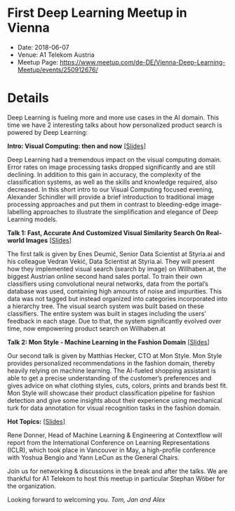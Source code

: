 # First Deep Learning Meetup in Vienna

* Date: 2018-06-07
* Venue: A1 Telekom Austria
* Meetup Page: https://www.meetup.com/de-DE/Vienna-Deep-Learning-Meetup/events/250912676/


# Details

Deep Learning is fueling more and more use cases in the AI domain. This time we have 2 interesting talks about how personalized product search is powered by Deep Learning:

**Intro: Visual Computing: then and now** [[Slides](slides/2_Computer_Vision_then_and_now.pdf)]

Deep Learning had a tremendous impact on the visual computing domain. Error rates on image processing tasks dropped significantly and are still declining. In addition to this gain in accuracy, the complexity of the classification systems, as well as the skills and knowledge required, also decreased. In this short intro to our Visual Computing focused evening, Alexander Schindler will provide a brief introduction to traditional image processing approaches and put them in contrast to bleeding-edge image-labelling approaches to illustrate the simplification and elegance of Deep Learning models.

**Talk 1:
Fast, Accurate And Customized Visual Similarity Search On Real-world Images** [[Slides](slides/3_Styria.pdf)]

The first talk is given by Enes Deumić, Senior Data Scientist at Styria.ai and his colleague Vedran Vekić, Data Scientist at Styria.ai. They will present how they implemented visual search (search by image) on Willhaben.at, the biggest Austrian online second hand sales portal. To train their own classifiers using convolutional neural networks, data from the portal’s database was used, containing high amounts of noise and impurities. This data was not tagged but instead organized into categories incorporated into a hierarchy tree. The visual search system was built based on these classifiers. The entire system was built in stages including the users’ feedback in each stage. Due to that, the system significantly evolved over time, now empowering product search on Willhaben.at

**Talk 2:
Mon Style - Machine Learning in the Fashion Domain** [[Slides](slides/4_Mon_Style_and_TUWien.pdf)]

Our second talk is given by Matthias Hecker, CTO at Mon Style. Mon Style provides personalized recommendations in the fashion domain, thereby heavily relying on machine learning. The AI-fueled shopping assistant is able to get a precise understanding of the customer’s preferences and gives advice on what clothing styles, cuts, colors, prints and brands best fit. Mon Style will showcase their product classification pipeline for fashion detection and give some insights about their experience using mechanical turk for data annotation for visual recognition tasks in the fashion domain.

**Hot Topics:** [[Slides](slides/1_intro_and_hot_topcis.pdf)]

Rene Donner, Head of Machine Learning & Engineering at Contextflow will report from the International Conference on Learning Representations (ICLR), which took place in Vancouver in May, a high-profile conference with Yoshua Bengio and Yann LeCun as the General Chairs.

Join us for networking & discussions in the break and after the talks.
We are thankful for A1 Telekom to host this meetup in particular Stephan Wöber for the organization.

Looking forward to welcoming you.
*Tom, Jan and Alex*

